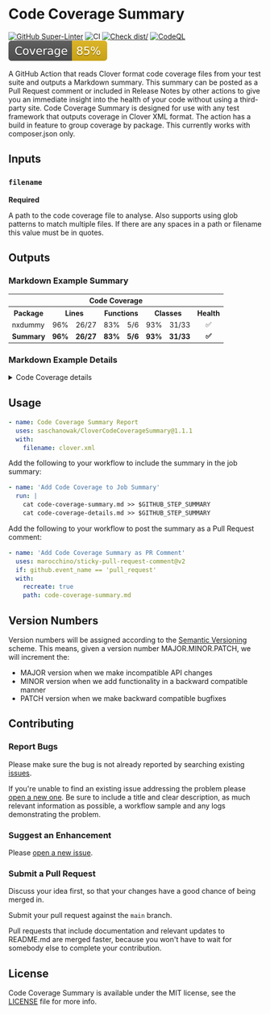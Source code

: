 # Code Coverage Summary

[![GitHub Super-Linter](https://github.com/saschanowak/CloverCodeCoverageSummary/actions/workflows/linter.yml/badge.svg)](https://github.com/super-linter/super-linter)
![CI](https://github.com/saschanowak/CloverCodeCoverageSummary/actions/workflows/ci.yml/badge.svg)
[![Check dist/](https://github.com/saschanowak/CloverCodeCoverageSummary/actions/workflows/check-dist.yml/badge.svg)](https://github.com/saschanowak/CloverCodeCoverageSummary/actions/workflows/check-dist.yml)
[![CodeQL](https://github.com/saschanowak/CloverCodeCoverageSummary/actions/workflows/codeql-analysis.yml/badge.svg)](https://github.com/saschanowak/CloverCodeCoverageSummary/actions/workflows/codeql-analysis.yml)
[![Coverage](./badges/coverage.svg)](./badges/coverage.svg)

A GitHub Action that reads Clover format code coverage files from your test
suite and outputs a Markdown summary. This summary can be posted as a Pull
Request comment or included in Release Notes by other actions to give you an
immediate insight into the health of your code without using a third-party site.
Code Coverage Summary is designed for use with any test framework that outputs
coverage in Clover XML format. The action has a build in feature to group
coverage by package. This currently works with composer.json only.

## Inputs

### `filename`

**Required**

A path to the code coverage file to analyse. Also supports using glob patterns
to match multiple files. If there are any spaces in a path or filename this
value must be in quotes.

## Outputs

### Markdown Example Summary

<table>
      <tr>
        <th colspan="8">Code Coverage
      <tr>
        <th colspan="1">Package
        <th colspan="2">Lines
        <th colspan="2">Functions
        <th colspan="2">Classes
        <th colspan="1">Health
      <tr>
  <td>nxdummy
  <td align="center">96%
  <td align="right">26/27
  <td align="center">83%
  <td align="right">5/6
  <td align="center">93%
  <td align="right">31/33
  <td align="center">✅
      <tr>
  <td><strong>Summary
  <td align="center"><strong>96%
  <td align="right"><strong>26/27
  <td align="center"><strong>83%
  <td align="right"><strong>5/6
  <td align="center"><strong>93%
  <td align="right"><strong>31/33
  <td align="center"><strong>✅
      </table>

### Markdown Example Details

<details>
          <summary>Code Coverage details</summary>
          <table>
            <tr>
              <th colspan="8">Code Coverage
            <tr>
              <th colspan="1">Class
              <th colspan="2">Lines
              <th colspan="2">Functions
              <th colspan="2">Classes
              <th colspan="1">Health
            <tr>
              <td colspan="8"><strong>nxdummy
              <tr>
  <td>Netlogix\Nxdummy\Exception\OptionNotFoundException
  <td align="center">NaN%
  <td align="right">0/0
  <td align="center">NaN%
  <td align="right">0/0
  <td align="center">NaN%
  <td align="right">0/0
  <td align="center">❌
<tr>
  <td>Netlogix\Nxdummy\Options\MiddlewareOptions
  <td align="center">90%
  <td align="right">10/11
  <td align="center">66%
  <td align="right">2/3
  <td align="center">85%
  <td align="right">12/14
  <td align="center">✅
<tr>
  <td>Netlogix\Nxdummy\Utility\UriUtility
  <td align="center">100%
  <td align="right">16/16
  <td align="center">100%
  <td align="right">3/3
  <td align="center">100%
  <td align="right">19/19
  <td align="center">🚀
            <tr>
  <td><strong>Summary
  <td align="center"><strong>96%
  <td align="right"><strong>26/27
  <td align="center"><strong>83%
  <td align="right"><strong>5/6
  <td align="center"><strong>93%
  <td align="right"><strong>31/33
  <td align="center"><strong>✅
          </table>
        </details>

## Usage

```yaml
- name: Code Coverage Summary Report
  uses: saschanowak/CloverCodeCoverageSummary@1.1.1
  with:
    filename: clover.xml
```

Add the following to your workflow to include the summary in the job summary:

```yaml
- name: 'Add Code Coverage to Job Summary'
  run: |
    cat code-coverage-summary.md >> $GITHUB_STEP_SUMMARY
    cat code-coverage-details.md >> $GITHUB_STEP_SUMMARY
```

Add the following to your workflow to post the summary as a Pull Request
comment:

```yaml
- name: 'Add Code Coverage Summary as PR Comment'
  uses: marocchino/sticky-pull-request-comment@v2
  if: github.event_name == 'pull_request'
  with:
    recreate: true
    path: code-coverage-summary.md
```

## Version Numbers

Version numbers will be assigned according to the
[Semantic Versioning](https://semver.org/) scheme. This means, given a version
number MAJOR.MINOR.PATCH, we will increment the:

- MAJOR version when we make incompatible API changes
- MINOR version when we add functionality in a backward compatible manner
- PATCH version when we make backward compatible bugfixes

## Contributing

### Report Bugs

Please make sure the bug is not already reported by searching existing [issues].

If you're unable to find an existing issue addressing the problem please [open a
new one][new-issue]. Be sure to include a title and clear description, as much
relevant information as possible, a workflow sample and any logs demonstrating
the problem.

### Suggest an Enhancement

Please [open a new issue][new-issue].

### Submit a Pull Request

Discuss your idea first, so that your changes have a good chance of being merged
in.

Submit your pull request against the `main` branch.

Pull requests that include documentation and relevant updates to README.md are
merged faster, because you won't have to wait for somebody else to complete your
contribution.

## License

Code Coverage Summary is available under the MIT license, see the
[LICENSE](LICENSE) file for more info.

[issues]: https://github.com/saschanowak/CloverCodeCoverageSummary/issues
[new-issue]: https://github.com/saschanowak/CloverCodeCoverageSummary/issues/new
